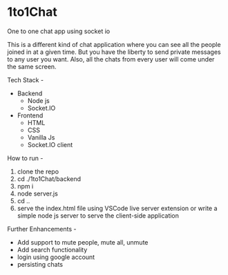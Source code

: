 # 1to1Chat
One to one chat app using socket io

This is a different kind of chat application where you can see all the people joined in at a given time. 
But you have the liberty to send private messages to any user you want.
Also, all the chats from every user will come under the same screen.

Tech Stack - 

- Backend
  * Node js
  * Socket.IO
- Frontend
  * HTML
  * CSS
  * Vanilla Js
  * Socket.IO client
 
 How to run - 
 
 1) clone the repo
 2) cd ./1to1Chat/backend
 3) npm i
 4) node server.js
 5) cd ..
 6) serve the index.html file using VSCode live server extension or write a simple node js server to serve the client-side application
 
 Further Enhancements - 
 
 * Add support to mute people, mute all, unmute
 * Add search functionality
 * login using google account
 * persisting chats
